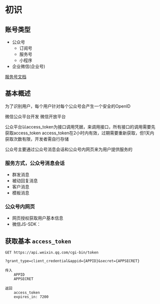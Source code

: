 # 初识

## 账号类型

- 公众号
  - 订阅号
  - 服务号
  - 小程序
- 企业微信(企业号)

[服务号文档](https://developers.weixin.qq.com/doc/offiaccount/Getting_Started/Overview.html)

## 基本概述

为了识别用户，每个用户针对每个公众号会产生一个安全的OpenID

微信公众平台开发 微信开放平台

公众平台以access_token为接口调用凭据，来调用接口，所有接口的调用需要先获取access_token
access_token在2小时内有效，过期需要重新获取，但1天内获取次数有限，开发者需自行存储

公众号主要通过公众号消息会话和公众号内网页来为用户提供服务的

### 服务方式，公众号消息会话

- 群发消息
- 被动回复消息
- 客户消息
- 模板消息

### 公众号内网页

- 网页授权获取用户基本信息
- 微信JS-SDK：

## 获取基本 `access_token`

```text
GET https://api.weixin.qq.com/cgi-bin/token

?grant_type=client_credential&appid={APPID}&secret={APPSECRET}

传入
    APPID
    APPSECRET

返回
    access_token
    expires_in: 7200
```
